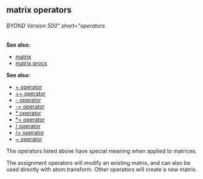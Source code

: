 ## matrix operators 
###### BYOND Version 500" short="operators
**See also:**
*   [matrix](/matrix)
*   [matrix procs](/matrix/proc)
<!-- -->
**See also:**
*   [+ operator](/operator/+)
*   [+= operator](/operator/+=)
*   [- operator](/operator/-)
*   [-= operator](/operator/-=)
*   [\* operator](/operator/*)
*   [\*= operator](/operator/*=)
*   [/ operator](/operator//)
*   [/= operator](/operator//=)
*   [\~ operator](/operator/~)


The operators listed above have special meaning when applied to
matrices. 

The assignment operators will modify an existing
matrix, and can also be used directly with atom.transform. Other
operators will create a new matrix.